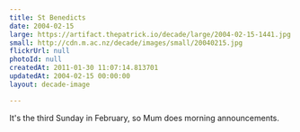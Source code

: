 ```yaml
---
title: St Benedicts
date: 2004-02-15
large: https://artifact.thepatrick.io/decade/large/2004-02-15-1441.jpg
small: http://cdn.m.ac.nz/decade/images/small/20040215.jpg
flickrUrl: null
photoId: null
createdAt: 2011-01-30 11:07:14.813701
updatedAt: 2004-02-15 00:00:00
layout: decade-image

---
```

It's the third Sunday in February, so Mum does morning announcements.

